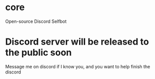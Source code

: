 # core
Open-source Discord Selfbot

Discord server will be released to the public soon
=============
Message me on discord if I know you, and you want to help finish the discord
